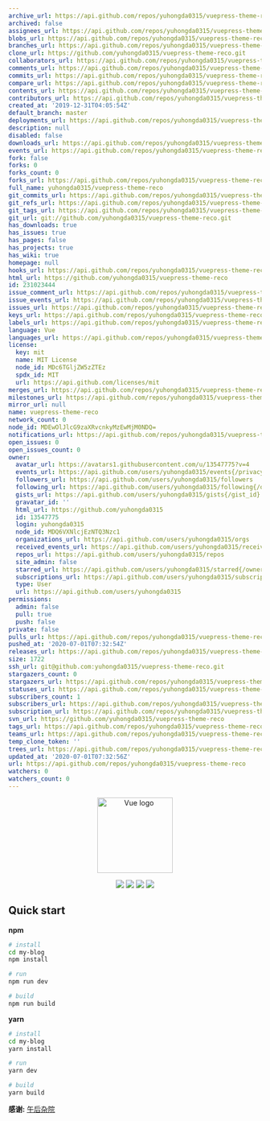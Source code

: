 ```yaml
---
archive_url: https://api.github.com/repos/yuhongda0315/vuepress-theme-reco/{archive_format}{/ref}
archived: false
assignees_url: https://api.github.com/repos/yuhongda0315/vuepress-theme-reco/assignees{/user}
blobs_url: https://api.github.com/repos/yuhongda0315/vuepress-theme-reco/git/blobs{/sha}
branches_url: https://api.github.com/repos/yuhongda0315/vuepress-theme-reco/branches{/branch}
clone_url: https://github.com/yuhongda0315/vuepress-theme-reco.git
collaborators_url: https://api.github.com/repos/yuhongda0315/vuepress-theme-reco/collaborators{/collaborator}
comments_url: https://api.github.com/repos/yuhongda0315/vuepress-theme-reco/comments{/number}
commits_url: https://api.github.com/repos/yuhongda0315/vuepress-theme-reco/commits{/sha}
compare_url: https://api.github.com/repos/yuhongda0315/vuepress-theme-reco/compare/{base}...{head}
contents_url: https://api.github.com/repos/yuhongda0315/vuepress-theme-reco/contents/{+path}
contributors_url: https://api.github.com/repos/yuhongda0315/vuepress-theme-reco/contributors
created_at: '2019-12-31T04:05:54Z'
default_branch: master
deployments_url: https://api.github.com/repos/yuhongda0315/vuepress-theme-reco/deployments
description: null
disabled: false
downloads_url: https://api.github.com/repos/yuhongda0315/vuepress-theme-reco/downloads
events_url: https://api.github.com/repos/yuhongda0315/vuepress-theme-reco/events
fork: false
forks: 0
forks_count: 0
forks_url: https://api.github.com/repos/yuhongda0315/vuepress-theme-reco/forks
full_name: yuhongda0315/vuepress-theme-reco
git_commits_url: https://api.github.com/repos/yuhongda0315/vuepress-theme-reco/git/commits{/sha}
git_refs_url: https://api.github.com/repos/yuhongda0315/vuepress-theme-reco/git/refs{/sha}
git_tags_url: https://api.github.com/repos/yuhongda0315/vuepress-theme-reco/git/tags{/sha}
git_url: git://github.com/yuhongda0315/vuepress-theme-reco.git
has_downloads: true
has_issues: true
has_pages: false
has_projects: true
has_wiki: true
homepage: null
hooks_url: https://api.github.com/repos/yuhongda0315/vuepress-theme-reco/hooks
html_url: https://github.com/yuhongda0315/vuepress-theme-reco
id: 231023444
issue_comment_url: https://api.github.com/repos/yuhongda0315/vuepress-theme-reco/issues/comments{/number}
issue_events_url: https://api.github.com/repos/yuhongda0315/vuepress-theme-reco/issues/events{/number}
issues_url: https://api.github.com/repos/yuhongda0315/vuepress-theme-reco/issues{/number}
keys_url: https://api.github.com/repos/yuhongda0315/vuepress-theme-reco/keys{/key_id}
labels_url: https://api.github.com/repos/yuhongda0315/vuepress-theme-reco/labels{/name}
language: Vue
languages_url: https://api.github.com/repos/yuhongda0315/vuepress-theme-reco/languages
license:
  key: mit
  name: MIT License
  node_id: MDc6TGljZW5zZTEz
  spdx_id: MIT
  url: https://api.github.com/licenses/mit
merges_url: https://api.github.com/repos/yuhongda0315/vuepress-theme-reco/merges
milestones_url: https://api.github.com/repos/yuhongda0315/vuepress-theme-reco/milestones{/number}
mirror_url: null
name: vuepress-theme-reco
network_count: 0
node_id: MDEwOlJlcG9zaXRvcnkyMzEwMjM0NDQ=
notifications_url: https://api.github.com/repos/yuhongda0315/vuepress-theme-reco/notifications{?since,all,participating}
open_issues: 0
open_issues_count: 0
owner:
  avatar_url: https://avatars1.githubusercontent.com/u/13547775?v=4
  events_url: https://api.github.com/users/yuhongda0315/events{/privacy}
  followers_url: https://api.github.com/users/yuhongda0315/followers
  following_url: https://api.github.com/users/yuhongda0315/following{/other_user}
  gists_url: https://api.github.com/users/yuhongda0315/gists{/gist_id}
  gravatar_id: ''
  html_url: https://github.com/yuhongda0315
  id: 13547775
  login: yuhongda0315
  node_id: MDQ6VXNlcjEzNTQ3Nzc1
  organizations_url: https://api.github.com/users/yuhongda0315/orgs
  received_events_url: https://api.github.com/users/yuhongda0315/received_events
  repos_url: https://api.github.com/users/yuhongda0315/repos
  site_admin: false
  starred_url: https://api.github.com/users/yuhongda0315/starred{/owner}{/repo}
  subscriptions_url: https://api.github.com/users/yuhongda0315/subscriptions
  type: User
  url: https://api.github.com/users/yuhongda0315
permissions:
  admin: false
  pull: true
  push: false
private: false
pulls_url: https://api.github.com/repos/yuhongda0315/vuepress-theme-reco/pulls{/number}
pushed_at: '2020-07-01T07:32:54Z'
releases_url: https://api.github.com/repos/yuhongda0315/vuepress-theme-reco/releases{/id}
size: 1722
ssh_url: git@github.com:yuhongda0315/vuepress-theme-reco.git
stargazers_count: 0
stargazers_url: https://api.github.com/repos/yuhongda0315/vuepress-theme-reco/stargazers
statuses_url: https://api.github.com/repos/yuhongda0315/vuepress-theme-reco/statuses/{sha}
subscribers_count: 1
subscribers_url: https://api.github.com/repos/yuhongda0315/vuepress-theme-reco/subscribers
subscription_url: https://api.github.com/repos/yuhongda0315/vuepress-theme-reco/subscription
svn_url: https://github.com/yuhongda0315/vuepress-theme-reco
tags_url: https://api.github.com/repos/yuhongda0315/vuepress-theme-reco/tags
teams_url: https://api.github.com/repos/yuhongda0315/vuepress-theme-reco/teams
temp_clone_token: ''
trees_url: https://api.github.com/repos/yuhongda0315/vuepress-theme-reco/git/trees{/sha}
updated_at: '2020-07-01T07:32:56Z'
url: https://api.github.com/repos/yuhongda0315/vuepress-theme-reco
watchers: 0
watchers_count: 0
---
```


<p align="center"><a href="https://vuejs.org" target="_blank" rel="noopener noreferrer"><img width="150" src="https://raw.githubusercontent.com/YuHongDa/vuepress-theme-reco/master/images/icon_vuepress_reco.png" alt="Vue logo"></a></p>

<p align="center">
<img src="https://img.shields.io/badge/vuepress-1.0.3-brightgreen.svg">
<img src="https://img.shields.io/badge/leancloud--storage-3.13.0-orange.svg">
<img src="https://img.shields.io/badge/valine-1.3.6-blue.svg">
<img src="https://img.shields.io/badge/vue--click--outside-1.0.7-blue.svg">

</p>

## Quick start

**npm**

```bash
# install
cd my-blog
npm install

# run
npm run dev

# build
npm run build
```

**yarn**

```bash
# install
cd my-blog
yarn install

# run
yarn dev

# build
yarn build
```

**感谢:** [午后杂院](https://www.recoluan.com/)